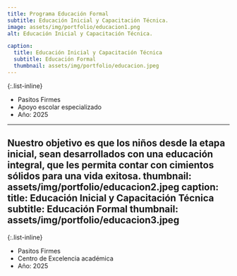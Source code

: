 ```yaml
---
title: Programa Educación Formal
subtitle: Educación Inicial y Capacitación Técnica.
image: assets/img/portfolio/educacion1.png
alt: Educación Inicial y Capacitación Técnica.

caption:
  title: Educación Inicial y Capacitación Técnica
  subtitle: Educación Formal
  thumbnail: assets/img/portfolio/educacion.jpeg
---
```


{:.list-inline}
- Pasitos Firmes
- Apoyo escolar especializado
- Año: 2025
---
Nuestro objetivo es que los niños desde la etapa inicial, sean desarrollados con una educación integral, que les permita contar con cimientos sólidos para una vida exitosa.
thumbnail: assets/img/portfolio/educacion2.jpeg
caption:
  title: Educación Inicial y Capacitación Técnica
  subtitle: Educación Formal
  thumbnail: assets/img/portfolio/educacion3.jpeg
---

{:.list-inline}
- Pasitos Firmes
- Centro de Excelencia académica
- Año: 2025
